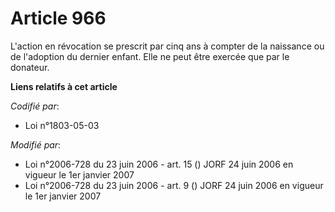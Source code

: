 # Article 966

L'action en révocation se prescrit par cinq ans à compter de la naissance ou de l'adoption du dernier enfant. Elle ne peut
être exercée que par le donateur.

**Liens relatifs à cet article**

_Codifié par_:

  - Loi n°1803-05-03

_Modifié par_:

  - Loi n°2006-728 du 23 juin 2006 - art. 15 () JORF 24 juin 2006 en vigueur le 1er janvier 2007
  - Loi n°2006-728 du 23 juin 2006 - art. 9 () JORF 24 juin 2006 en vigueur le 1er janvier 2007
